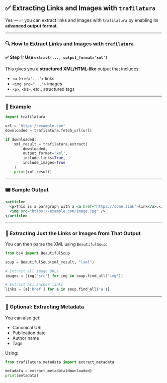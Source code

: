 ## ✅ Extracting Links and Images with `trafilatura`

Yes — ✅ you can extract links and images with `trafilatura` by enabling its **advanced output format**.

---

### 🔍 How to Extract Links and Images with `trafilatura`

#### ✅ Step 1: Use `extract(..., output_format='xml')`

This gives you a **structured XML/HTML-like** output that includes:

- `<a href="...">` links
- `<img src="...">` images
- `<p>`, `<h1>`, etc., structured tags

---

### 🔏 Example

```python
import trafilatura

url = "https://example.com"
downloaded = trafilatura.fetch_url(url)

if downloaded:
    xml_result = trafilatura.extract(
        downloaded,
        output_format='xml',
        include_links=True,
        include_images=True
    )
    print(xml_result)
```

---

### 📟 Sample Output

```xml
<article>
  <p>This is a paragraph with a <a href="https://some.link">link</a>.</p>
  <img src="https://example.com/image.jpg" />
</article>
```

---

### 🧰 Extracting Just the Links or Images from That Output

You can then parse the XML using `BeautifulSoup`:

```python
from bs4 import BeautifulSoup

soup = BeautifulSoup(xml_result, "lxml")

# Extract all image URLs
images = [img['src'] for img in soup.find_all('img')]

# Extract all anchor links
links = [a['href'] for a in soup.find_all('a')]
```

---

### 🧪 Optional: Extracting Metadata

You can also get:

- Canonical URL
- Publication date
- Author name
- Tags

Using:

```python
from trafilatura.metadata import extract_metadata

metadata = extract_metadata(downloaded)
print(metadata)
```

